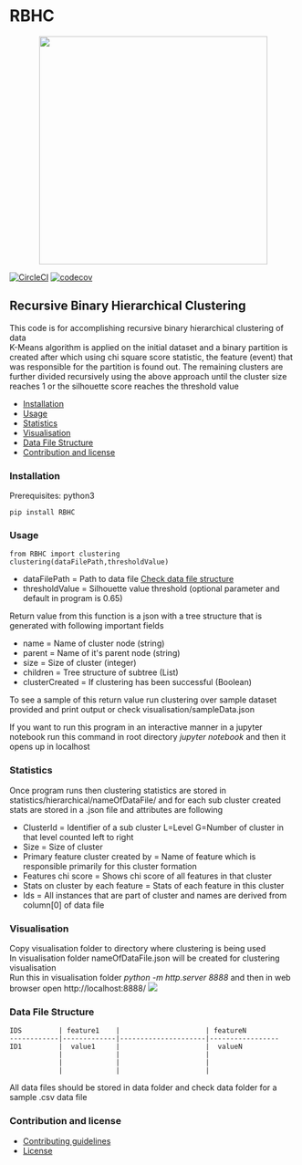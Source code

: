 # RBHC
<p align="center">
<img src="https://github.com/intuit/RBHC/blob/master/Images/RBHC.png" width="400" height="400">
</p>

[![CircleCI](https://circleci.com/gh/intuit/RBHC/tree/master.svg?style=svg)](https://circleci.com/gh/intuit/RBHC/tree/master)
[![codecov](https://codecov.tools.a.intuit.com/ghe/aatluri/RBHC/branch/master/graph/badge.svg)](https://codecov.tools.a.intuit.com/ghe/aatluri/RBHC)
## Recursive Binary Hierarchical Clustering
This code is for accomplishing recursive binary hierarchical clustering of data <br>
K-Means algorithm is applied on the initial dataset and a binary partition is created after which using chi square score statistic, the feature (event) that was responsible for the partition is found out. The remaining clusters are further divided recursively using the above approach until the cluster size reaches 1 or the silhouette score reaches the threshold value <br>
- [Installation](#installation)
- [Usage](#usage)
- [Statistics](#statistics)
- [Visualisation](#visualisation)
- [Data File Structure](#data-file-structure)
- [Contribution and license](#contribution-and-license)
### Installation
Prerequisites: python3 <br>
```
pip install RBHC
```

### Usage
```
from RBHC import clustering
clustering(dataFilePath,thresholdValue)
```

  - dataFilePath = Path to data file  [Check data file structure](#data-file-structure)
  - thresholdValue = Silhouette value threshold (optional parameter and default in program is 0.65)

Return value from this function is a json with a tree structure that is generated with following important fields
  - name = Name of cluster node (string)
  - parent = Name of it's parent node (string)
  - size = Size of cluster (integer)
  - children = Tree structure of subtree (List)
  - clusterCreated = If clustering has been successful (Boolean)

To see a sample of this return value run clustering over sample dataset provided and print output or check visualisation/sampleData.json <br>

If you want to run this program in an interactive manner in a jupyter notebook run this command in root directory *jupyter notebook* and then it opens up in localhost

### Statistics
Once program runs then clustering statistics are stored in statistics/hierarchical/nameOfDataFile/ and for each sub cluster created stats are stored in a .json file and attributes are following

- ClusterId = Identifier of a sub cluster L=Level G=Number of cluster in that level counted left to right
- Size = Size of cluster
- Primary feature cluster created by = Name of feature which is responsible primarily for this cluster formation
- Features chi score = Shows chi score of all features in that cluster
- Stats on cluster by each feature = Stats of each feature in this cluster
- Ids = All instances that are part of cluster and names are derived from column[0] of data file

### Visualisation
Copy visualisation folder to directory where clustering is being used<br>
In visualisation folder nameOfDataFile.json will be created for clustering visualisation <br>
Run this in visualisation folder *python -m http.server 8888* and then in web browser open http://localhost:8888/
![](Clustering.gif)

### Data File Structure

```
IDS         | feature1    |                     | featureN
------------|-------------|---------------------|-----------------
ID1         |  value1     |                     |  valueN
            |             |                     |  
            |             |                     |
            |             |                     |  
```

All data files should be stored in data folder and check data folder for a sample .csv data file

### Contribution and license
- [Contributing guidelines](.github/CONTRIBUTING.md)
- [License](LICENSE)
